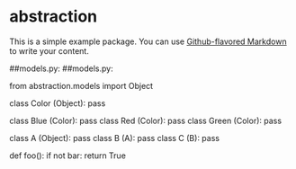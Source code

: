 # abstraction

This is a simple example package. You can use
[Github-flavored Markdown](https://guides.github.com/features/mastering-markdown/)
to write your content.


##models.py:
##models.py:

from abstraction.models import Object

class Color (Object): pass

class Blue (Color): pass
class Red (Color): pass
class Green (Color): pass

class A (Object): pass
class B (A): pass
class C (B): pass

def foo():
    if not bar:
        return True
        
